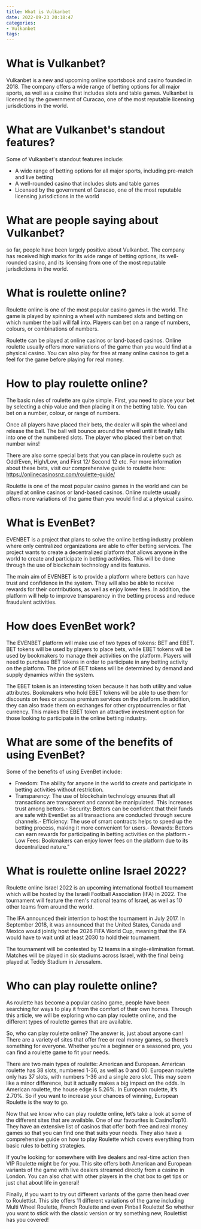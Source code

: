 ```yaml
---
title: What is Vulkanbet
date: 2022-09-23 20:18:47
categories:
- Vulkanbet
tags:
---
```



#  What is Vulkanbet?

Vulkanbet is a new and upcoming online sportsbook and casino founded in 2018. The company offers a wide range of betting options for all major sports, as well as a casino that includes slots and table games. Vulkanbet is licensed by the government of Curacao, one of the most reputable licensing jurisdictions in the world.

# What are Vulkanbet's standout features?

Some of Vulkanbet's standout features include: 
- A wide range of betting options for all major sports, including pre-match and live betting
- A well-rounded casino that includes slots and table games
- Licensed by the government of Curacao, one of the most reputable licensing jurisdictions in the world

# What are people saying about Vulkanbet?

 so far, people have been largely positive about Vulkanbet. The company has received high marks for its wide range of betting options, its well-rounded casino, and its licensing from one of the most reputable jurisdictions in the world.

#  What is roulette online?

 Roulette online is one of the most popular casino games in the world. The game is played by spinning a wheel with numbered slots and betting on which number the ball will fall into. Players can bet on a range of numbers, colours, or combinations of numbers.

Roulette can be played at online casinos or land-based casinos. Online roulette usually offers more variations of the game than you would find at a physical casino. You can also play for free at many online casinos to get a feel for the game before playing for real money.

# How to play roulette online?

The basic rules of roulette are quite simple. First, you need to place your bet by selecting a chip value and then placing it on the betting table. You can bet on a number, colour, or range of numbers.

Once all players have placed their bets, the dealer will spin the wheel and release the ball. The ball will bounce around the wheel until it finally falls into one of the numbered slots. The player who placed their bet on that number wins!

There are also some special bets that you can place in roulette such as Odd/Even, High/Low, and First 12/ Second 12 etc. For more information about these bets, visit our comprehensive guide to roulette here: https://onlinecasinosnz.com/roulette-guide/



Roulette is one of the most popular casino games in the world and can be played at online casinos or land-based casinos. Online roulette usually offers more variations of the game than you would find at a physical casino.

#  What is EvenBet?

 EVENBET is a project that plans to solve the online betting industry problem where only centralized organizations are able to offer betting services. The project wants to create a decentralized platform that allows anyone in the world to create and participate in betting activities. This will be done through the use of blockchain technology and its features.

The main aim of EVENBET is to provide a platform where bettors can have trust and confidence in the system. They will also be able to receive rewards for their contributions, as well as enjoy lower fees. In addition, the platform will help to improve transparency in the betting process and reduce fraudulent activities.

# How does EvenBet work?

The EVENBET platform will make use of two types of tokens: BET and EBET. BET tokens will be used by players to place bets, while EBET tokens will be used by bookmakers to manage their activities on the platform. Players will need to purchase BET tokens in order to participate in any betting activity on the platform. The price of BET tokens will be determined by demand and supply dynamics within the system.

The EBET token is an interesting token because it has both utility and value attributes. Bookmakers who hold EBET tokens will be able to use them for discounts on fees or access premium services on the platform. In addition, they can also trade them on exchanges for other cryptocurrencies or fiat currency. This makes the EBET token an attractive investment option for those looking to participate in the online betting industry.

# What are some of the benefits of using EvenBet?

Some of the benefits of using EvenBet include:

- Freedom: The ability for anyone in the world to create and participate in betting activities without restriction.
- Transparency: The use of blockchain technology ensures that all transactions are transparent and cannot be manipulated. This increases trust among bettors.- Security: Bettors can be confident that their funds are safe with EvenBet as all transactions are conducted through secure channels.- Efficiency: The use of smart contracts helps to speed up the betting process, making it more convenient for users.- Rewards: Bettors can earn rewards for participating in betting activities on the platform.- Low Fees: Bookmakers can enjoy lower fees on the platform due to its decentralized nature."

#  What is roulette online Israel 2022?

Roulette online Israel 2022 is an upcoming international football tournament which will be hosted by the Israeli Football Association (IFA) in 2022. The tournament will feature the men's national teams of Israel, as well as 10 other teams from around the world.

The IFA announced their intention to host the tournament in July 2017. In September 2018, it was announced that the United States, Canada and Mexico would jointly host the 2026 FIFA World Cup, meaning that the IFA would have to wait until at least 2030 to hold their tournament.

The tournament will be contested by 12 teams in a single-elimination format. Matches will be played in six stadiums across Israel, with the final being played at Teddy Stadium in Jerusalem.

#  Who can play roulette online?

As roulette has become a popular casino game, people have been searching for ways to play it from the comfort of their own homes. 
Through this article, we will be exploring who can play roulette online, and the different types of roulette games that are available.

So, who can play roulette online? The answer is, just about anyone can! There are a variety of sites that offer free or real money games, so there’s something for everyone. Whether you’re a beginner or a seasoned pro, you can find a roulette game to fit your needs.

There are two main types of roulette: American and European. American roulette has 38 slots, numbered 1-36, as well as 0 and 00. European roulette only has 37 slots, with numbers 1-36 and a single zero slot. This may seem like a minor difference, but it actually makes a big impact on the odds. In American roulette, the house edge is 5.26%. In European roulette, it’s 2.70%. So if you want to increase your chances of winning, European Roulette is the way to go.

Now that we know who can play roulette online, let’s take a look at some of the different sites that are available. One of our favourites is CasinoTop10. They have an extensive list of casinos that offer both free and real money games so that you can find one that suits your needs. They also have a comprehensive guide on how to play Roulette which covers everything from basic rules to betting strategies.

If you’re looking for somewhere with live dealers and real-time action then VIP Roulette might be for you. This site offers both American and European variants of the game with live dealers streamed directly from a casino in London. You can also chat with other players in the chat box to get tips or just chat about life in general!

Finally, if you want to try out different variants of the game then head over to Roulettist. This site offers 11 different variations of the game including Multi Wheel Roulette, French Roulette and even Pinball Roulette! So whether you want to stick with the classic version or try something new, Roulettist has you covered!